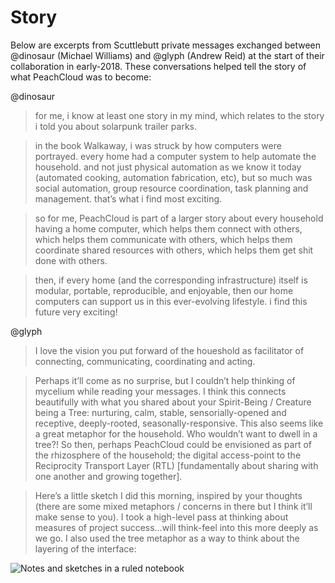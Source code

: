 # Story

Below are excerpts from Scuttlebutt private messages exchanged between @dinosaur (Michael Williams) and @glyph (Andrew Reid) at the start of their collaboration in early-2018. These conversations helped tell the story of what PeachCloud was to become:

@dinosaur

> for me, i know at least one story in my mind, which relates to the story i told you about solarpunk trailer parks.

> in the book Walkaway, i was struck by how computers were portrayed. every home had a computer system to help automate the household. and not just physical automation as we know it today (automated cooking, automation fabrication, etc), but so much was social automation, group resource coordination, task planning and management. that’s what i find most exciting.

> so for me, PeachCloud is part of a larger story about every household having a home computer, which helps them connect with others, which helps them communicate with others, which helps them coordinate shared resources with others, which helps them get shit done with others.

> then, if every home (and the corresponding infrastructure) itself is modular, portable, reproducible, and enjoyable, then our home computers can support us in this ever-evolving lifestyle. i find this future very exciting!

@glyph

> I love the vision you put forward of the houeshold as facilitator of connecting, communicating, coordinating and acting.

> Perhaps it’ll come as no surprise, but I couldn’t help thinking of mycelium while reading your messages. I think this connects beautifully with what you shared about your Spirit-Being / Creature being a Tree: nurturing, calm, stable, sensorially-opened and receptive, deeply-rooted, seasonally-responsive. This also seems like a great metaphor for the household. Who wouldn’t want to dwell in a tree?! So then, perhaps PeachCloud could be envisioned as part of the rhizosphere of the household; the digital access-point to the Reciprocity Transport Layer (RTL) [fundamentally about sharing with one another and growing together].

> Here’s a little sketch I did this morning, inspired by your thoughts (there are some mixed metaphors / concerns in there but I think it’ll make sense to you). I took a high-level pass at thinking about measures of project success…will think-feel into this more deeply as we go. I also used the tree metaphor as a way to think about the layering of the interface:

![Notes and sketches in a ruled notebook](/assets/story_sketching.jpg)
